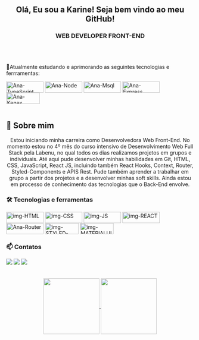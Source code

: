 <h2 align="center">Olá, Eu sou a Karine! Seja bem vindo ao meu GitHub!</h2>

<h3 align="center" color=\"red\"> WEB DEVELOPER FRONT-END</h3>

</br>
</br>

<p>🌱Atualmente estudando e aprimorando as seguintes tecnologias e ferrramentas:</p>
<div style="display: inline_block" >
  <img align="center" alt="Ana-TypeScript" height="30" width="100" src="https://img.shields.io/badge/TypeScript-007ACC?style=for-the-badge&logo=typescript&logoColor=white">
  <img align="center" alt="Ana-Node"  height="30" width="100" src="https://img.shields.io/badge/Node.js-43853D?style=for-the-badge&logo=node.js&logoColor=white">
  <img align="center" alt="Ana-Msql"  height="30" width="100" src="https://img.shields.io/badge/MySQL-00000F?style=for-the-badge&logo=mysql&logoColor=white">
  <img align="center" alt="Ana-Express" height="30" width="100" src="https://img.shields.io/badge/Express.js-404D59?style=for-the-badge">
  <img align="center" alt="Ana-Kenex" height="30" width="90"  src="https://user-images.githubusercontent.com/94838711/162090383-e42cb45a-4502-476e-9de8-dda56790c088.png">
</div>

</br>

<h2> 📄 Sobre mim </h2>
 <p align="center">Estou iniciando minha carreira como Desenvolvedora Web Front-End. No momento estou no 4º mês do curso intensivo de Desenvolvimento Web Full Stack pela Labenu, no qual todos os dias realizamos projetos em grupos e individuais. Até aqui pude desenvolver minhas habilidades em Git, HTML, CSS, JavaScript, React JS, incluindo também React Hooks, Context, Router, Styled-Components e APIS Rest. Pude também aprender a trabalhar em grupo a partir dos projetos e a desenvolver minhas soft skills. Ainda estou em processo de conhecimento das tecnologias que o Back-End envolve.</p>
 
 <div>
   <h3> 🛠 Tecnologias e ferramentas </h3>
  <img align="center" alt="img-HTML" height="30" width="100" src="https://img.shields.io/badge/HTML5-E34F26?style=for-the-badge&logo=html5&logoColor=white">
  <img align="center" alt="img-CSS" height="30" width="100" src="https://img.shields.io/badge/CSS3-1572B6?style=for-the-badge&logo=css3&logoColor=white">
  <img align="center" alt="img-JS" height="30" width="100" src="https://img.shields.io/badge/JavaScript-F7DF1E?style=for-the-badge&logo=javascript&logoColor=black">
  <img align="center" alt="img-REACT" height="30" width="100" src="https://img.shields.io/badge/React-20232A?style=for-the-badge&logo=react&logoColor=61DAFB">
  <img align="center" alt=" Ana-Router" height="30" width="100" src="https://img.shields.io/badge/React_Router-CA4245?style=for-the-badge&logo=react-router&logoColor=white">
  
  <img align="center" alt="img-STYLED-COMPONENTS" height="30" width="90" src="https://img.shields.io/badge/styled--components-DB7093?style=for-the-badge&logo=styled-components&logoColor=white"/>
  <img align="center" alt="img-MATERIALUI" height="30" width="90" src="https://img.shields.io/badge/Material--UI-0081CB?style=for-the-badge&logo=material-ui&logoColor=white">
</div>

 <h3> 📫 Contatos </h3>
<div style="display: inline_block">
  <a href="https://www.linkedin.com/in/ana-karine-739b94142/" target="_blank"><img src="https://img.shields.io/badge/-LinkedIn-%230077B5?style=for-the-badge&logo=linkedin&logoColor=white" target="_blank"></a>
  <a href = "mailto:karinesantos364@gmail.com"><img src="https://img.shields.io/badge/Gmail-D14836?style=for-the-badge&logo=gmail&logoColor=white" target="_blank"></a>
  <a href="https://www.instagram.com/akarinee__/" target="_blank"><img src="https://img.shields.io/badge/-Instagram-%23E4405F?style=for-the-badge&logo=instagram&logoColor=white" target="_blank"></a>
</div>

</br>
</br>

<div style="display: inline_block"align="center">
  <a href="https://github.com/AnaKarine27">
  <img height="150em" align="center" src="https://github-readme-stats.vercel.app/api?username=AnaKarine27&show_icons=true&theme=radical&include_all_commits=true&count_private=true"/>
  <img height="150em" align="center" src="https://github-readme-stats.vercel.app/api/top-langs/?username=AnaKarine27&layout=compact&langs_count=7&theme=radical"/>
</div>
  
  ##
